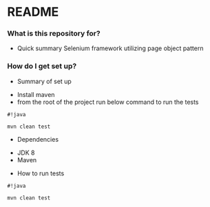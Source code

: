 # README #

### What is this repository for? ###

* Quick summary
Selenium framework utilizing page object pattern

### How do I get set up? ###

* Summary of set up
- Install maven
- from the root of the project run below command to run the tests


```
#!java

mvn clean test
```

* Dependencies
- JDK 8
- Maven

* How to run tests
```
#!java

mvn clean test
```